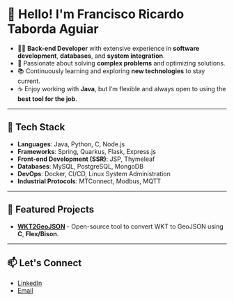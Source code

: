# 🌟 Hello! I'm Francisco Ricardo Taborda Aguiar

- 👨‍💻 **Back-end Developer** with extensive experience in **software development**, **databases**, and **system integration**.
- 🧠 Passionate about solving **complex problems** and optimizing solutions.
- 📚 Continuously learning and exploring **new technologies** to stay current.
- ☕ Enjoy working with **Java**, but I’m flexible and always open to using the **best tool for the job**.

---

## 🔧 Tech Stack

- **Languages**: Java, Python, C, Node.js
- **Frameworks**: Spring, Quarkus, Flask, Express.js
- **Front-end Development (SSR)**: JSP, Thymeleaf
- **Databases**: MySQL, PostgreSQL, MongoDB
- **DevOps**: Docker, CI/CD, Linux System Administration
- **Industrial Protocols**: MTConnect, Modbus, MQTT

---

## 🚀 Featured Projects

- [**WKT2GeoJSON**](https://github.com/francisco-ricardo/wkt2geojson.git) - Open-source tool to convert WKT to GeoJSON using **C**, **Flex/Bison**.

---

## 📫 Let's Connect

- [LinkedIn](https://www.linkedin.com/in/franciscoricardotabordaaguiar)
- [Email](mailto:franciscoricardo.dev@gmail.com)
